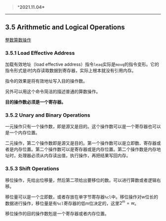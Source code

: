 > ***2021.11.04\***

------

## 3.5 Arithmetic and Logical Operations

[整数算数操作](https://www.notion.so/7bafc22c34c94c9e92d9a32837b7e5ca)

### 3.5.1 Load Effective Address

加载有效地址（load effective address）指令`leaq`实际是`movq`的指令变形。它的指令形式是i村内存读取数据到寄存器，实际上根本就没有引用内存。

指令的效果是将有效地址写入目的操作数。

另外可以用这个命令简洁的描述普通的算数操作。

**目的操作数必须是一个寄存器。**

### 3.5.2 Unary and Binary Operations

一元操作只有一个操作数，即是源又是目的。这个操作数可以是一个寄存器也可以是一个内存位置。

二元操作，第二个操作数即是源又是目的。第一个操作数可以是立即数、寄存器或者是内存位置。第二个操作数可以是寄存器或是内存位置。第二个操作数是内存地址时，处理器必须从内存读出值，执行操作，再把结果写回内存。

### 3.5.3 Shift Operations

移位操作，先给出位移量，然后第二项给出要移位的数。可以进行算数或者逻辑右移。

移位量可以是一个立即数，或者存放在单字节寄存器`%cl`中。移位操作对w位长的数据进行操作，移位量是有`%cl`寄存器的低m位决定的，这里$2^m=w$。

移位操作的目的操作数剋是一个寄存器或者内存位置。